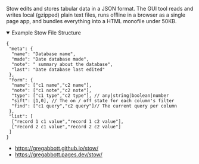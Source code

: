 Stow edits and stores tabular data in a JSON format. The GUI tool reads and writes local (gzipped) plain text files, runs offline in a browser as a single page app, and bundles everything into a HTML monofile under 50KB.

<details open><summary>Example Stow File Structure</summary>

```jsonc
{
 "meta": {
  "name": "Database name",
  "made": "Date database made",
  "note": " summary about the database",
  "last": "Date database last edited"
 },
 "form": {
  "name": ["c1 name","c2 name"],
  "note": ["c1 note","c2 note"],
  "type": ["c1 type","c2 type"], // any|string|boolean|number
  "sift": [1,0], // The on / off state for each column's filter
  "find": ["c1 query","c2 query"]// The current query per column
 },
 "list": [
  ["record 1 c1 value","record 1 c2 value"],
  ["record 2 c1 value","record 2 c2 value"]
 ]
}
```
</details>

- https://gregabbott.github.io/stow/
- https://gregabbott.pages.dev/stow/
